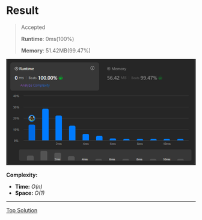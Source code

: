 # Result

> Accepted
>
> **Runtime**: 0ms(100%)
>
> **Memory**: 51.42MB(99.47%)


![Result Image](result.png)


**Complexity:**

- **Time:** *O(n)*
- **Space:** *O(1)*

---

[Top Solution](https://leetcode.com/problems/maximum-subarray/solutions/1595195/c-python-7-simple-solutions-w-explanation-brute-force-dp-kadane-divide-conquer)